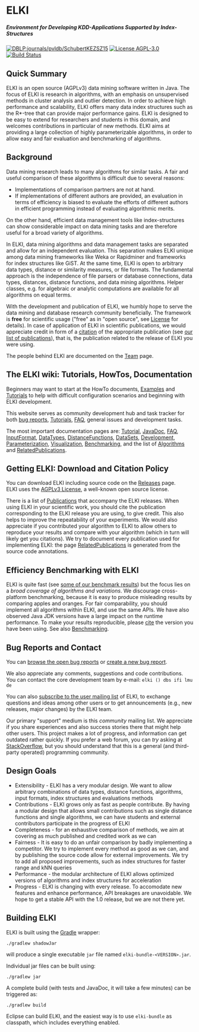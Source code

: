 # ELKI
##### Environment for Developing KDD-Applications Supported by Index-Structures
[![DBLP:journals/pvldb/SchubertKEZSZ15](https://img.shields.io/badge/DBLP--BibTeX-journals%2Fpvldb%2FSchubertKEZSZ15-brightgreen.svg)](http://dblp.uni-trier.de/rec/bibtex/journals/pvldb/SchubertKEZSZ15)
[![License AGPL-3.0](https://img.shields.io/badge/License-AGPL--3-brightgreen.svg)](https://elki-project.github.io/license)
[![Build Status](https://travis-ci.org/elki-project/elki.svg?branch=master)](https://travis-ci.org/elki-project/elki)

## Quick Summary
ELKI is an open source (AGPLv3) data mining software written in Java. The focus of ELKI is research in algorithms, with an emphasis on unsupervised methods in cluster analysis and outlier detection.
In order to achieve high performance and scalability, ELKI offers many data index structures such as the R*-tree that can provide major performance gains.
ELKI is designed to be easy to extend for researchers and students in this domain, and welcomes contributions in particular of new methods.
ELKI aims at providing a large collection of highly parameterizable algorithms, in order to allow easy and fair evaluation and benchmarking of algorithms. 

## Background

Data mining research leads to many algorithms for similar tasks. A fair and useful comparison of these algorithms is difficult due to several reasons:
 * Implementations of comparison partners are not at hand.
 * If implementations of different authors are provided, an evaluation in terms of efficiency is biased to evaluate the efforts of different authors in efficient programming instead of evaluating algorithmic merits.

On the other hand, efficient data management tools like index-structures can show considerable impact on data mining tasks and are therefore useful for a broad variety of algorithms.

In ELKI, data mining algorithms and data management tasks are separated and allow for an independent evaluation. This separation makes ELKI unique among data mining frameworks like Weka or Rapidminer and frameworks for index structures like GiST. At the same time, ELKI is open to arbitrary data types, distance or similarity measures, or file formats. The fundamental approach is the independence of file parsers or database connections, data types, distances, distance functions, and data mining algorithms. Helper classes, e.g. for algebraic or analytic computations are available for all algorithms on equal terms.


With the development and publication of ELKI, we humbly hope to serve the data mining and database research community beneficially. The framework is **free** for scientific usage ("free" as in "open source", see [License](https://elki-project.github.io/license) for details). In case of application of ELKI in scientific publications, we would appreciate credit in form of a [citation](https://elki-project.github.io/publications) of the appropriate publication (see [our list of publications](https://elki-project.github.io/publications)), that is, the publication related to the release of ELKI you were using.

The people behind ELKI are documented on the [Team](https://elki-project.github.io/team) page.


## The ELKI wiki: Tutorials, HowTos, Documentation

Beginners may want to start at the HowTo documents, [Examples](https://elki-project.github.io/examples/) and [Tutorials](https://elki-project.github.io/tutorial/) to help with difficult configuration scenarios and beginning with ELKI development.

This website serves as community development hub and task tracker for both [bug reports](https://github.com/elki-project/elki/issues), [Tutorials](https://elki-project.github.io/tutorial/), [FAQ](https://elki-project.github.io/faq), general issues and development tasks.

The most important documentation pages are: [Tutorial](https://elki-project.github.io/tutorial/), [JavaDoc]((https://elki-project.github.io/dev/javadoc)), [FAQ](https://elki-project.github.io/faq),
[InputFormat](https://elki-project.github.io/howto/inputformat), [DataTypes](https://elki-project.github.io/datatypes), [DistanceFunctions](https://elki-project.github.io/algorithms/distances), [DataSets](https://elki-project.github.io/datasets/), [Development](https://elki-project.github.io/dev/), [Parameterization](https://elki-project.github.io/dev/parameterization),
[Visualization](https://elki-project.github.io/algorithms/visualization), [Benchmarking](https://elki-project.github.io/benchmarking), and the
list of [Algorithms](https://elki-project.github.io/algorithms/) and [RelatedPublications](https://elki-project.github.io/references).

## Getting ELKI: Download and Citation Policy

You can download ELKI including source code on the [Releases](https://elki-project.github.io/releases/) page.<br /> ELKI uses the [AGPLv3 License](https://elki-project.github.io/license), a well-known open source license.

There is a list of [Publications](https://elki-project.github.io/publications) that accompany the ELKI releases. When using ELKI in your scientific work, you should cite the publication corresponding to the ELKI release you are using, to give credit. This also helps to improve the repeatability of your experiments. We would also appreciate if you contributed your algorithm to ELKI to allow others to reproduce your results and compare with your algorithm (which in turn will likely get you citations). We try to document every publication used for implementing ELKI: the page [RelatedPublications](https://elki-project.github.io/related) is generated from the source code annotations.

## Efficiency Benchmarking with ELKI

ELKI is quite fast (see [some of our benchmark results](https://elki-project.github.io/benchmarking)) but the focus lies on a *broad coverage of algorithms and variations*.
We discourage cross-platform benchmarking, because it is easy to produce misleading results by comparing apples and oranges. For fair comparability, you should implement all algorithms within ELKI, and use the same APIs. We have also observed Java JDK versions have a large impact on the runtime performance. To make your results reproducible, please [cite](https://elki-project.github.io/publications) the version you have been using. See also [Benchmarking](https://elki-project.github.io/benchmarking).


## Bug Reports and Contact

You can [browse the open bug reports](https://github.com/elki-project/elki/issues) or [create a new bug report](https://github.com/elki-project/elki/issues/new).

We also appreciate any comments, suggestions and code contributions.<br/> You can contact the core development team by e-mail: `elki () dbs ifi lmu de`

You can also [subscribe to the user mailing list](https://lists.ifi.lmu.de/mailman/listinfo/elki-user) of ELKI, to exchange questions and ideas among other users or to get announcements (e.g., new releases, major changes) by the ELKI team.

Our primary "support" medium is this *community* mailing list. We appreciate if you share experiences and also success stories there that might help other users. This project makes a lot of progress, and information can get outdated rather quickly. If you prefer a web forum, you can *try* asking at [StackOverflow](http://www.stackoverflow.com/), but you should understand that this is a general (and third-party operated) programming community.

## Design Goals

 * Extensibility - ELKI has a very modular design. We want to allow arbitrary combinations of data types, distance functions, algorithms, input formats, index structures and evaluations methods
 * Contributions - ELKI grows only as fast as people contribute. By having a modular design that allows small contributions such as single distance functions and single algorithms, we can have students and external contributors participate in the progress of ELKI
 * Completeness - for an exhaustive comparison of methods, we aim at covering as much published and credited work as we can
 * Fairness - It is easy to do an unfair comparison by badly implementing a competitor. We try to implement every method as good as we can, and by publishing the source code allow for external improvements. We try to add all proposed improvements, such as index structures for faster range and kNN queries
 * Performance - the modular architecture of ELKI allows optimized versions of algorithms and index structures for acceleration
 * Progress - ELKI is changing with every release. To accomodate new features and enhance performance, API breakages are unavoidable. We hope to get a stable API with the 1.0 release, but we are not there yet.

## Building ELKI

ELKI is built using the [Gradle](https://gradle.org/) wrapper:

    ./gradlew shadowJar

will produce a single executable `jar` file named `elki-bundle-<VERSION>.jar`.

Individual jar files can be built using:

    ./gradlew jar

A complete build (with tests and JavaDoc, it will take a few minutes) can be triggered as:

    ./gradlew build

Eclipse can build ELKI, and the easiest way is to use `elki-bundle` as classpath, which includes everything enabled.
